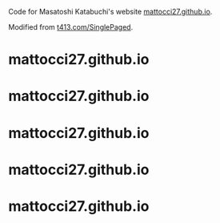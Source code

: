 Code for Masatoshi Katabuchi's website [mattocci27.github.io](https://github.com/mattocci27/mattocci27.github.io).

Modified from [t413.com/SinglePaged](https://github.com/t413/SinglePaged).
# mattocci27.github.io
# mattocci27.github.io
# mattocci27.github.io
# mattocci27.github.io
# mattocci27.github.io
